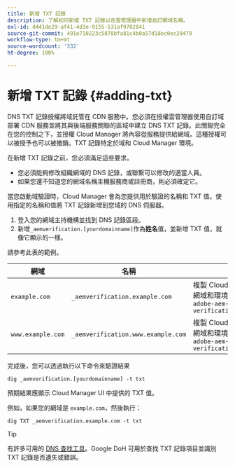 ```yaml
---
title: 新增 TXT 記錄
description: 了解如何新增 TXT 記錄以在雲管理器中新增自訂網域名稱。
exl-id: d441de29-af41-4d3e-9155-531af9702841
source-git-commit: 491e710223c5878bfa81c4b0a57d18ec0ec29479
workflow-type: tm+mt
source-wordcount: '332'
ht-degree: 100%

---
```


# 新增 TXT 記錄 {#adding-txt}

DNS TXT 記錄授權將域託管在 CDN 服務中。您必須在授權雲管理器使用自訂域部署 CDN 服務並將其與後端服務關聯的區域中建立 DNS TXT 記錄。此關聯完全在您的控制之下，並授權 Cloud Manager 將內容從服務提供給網域。這種授權可以被授予也可以被撤銷。TXT 記錄特定於域和 Cloud Manager 環境。

在新增 TXT 記錄之前，您必須滿足這些要求。

* 您必須能夠修改組織網域的 DNS 記錄，或聯繫可以修改的適當人員。
* 如果您還不知道您的網域名稱主機服務商或註冊商，則必須確定它。

當您啟動域驗證時，Cloud Manager 會為您提供用於驗證的名稱和 TXT 值。使用指定的名稱和值將 TXT 記錄新增到您域的 DNS 伺服器。

1. 登入您的網域主持機構並找到 DNS 記錄區段。
1. 新增`_aemverification.[yourdomainname]`作為&#x200B;**姓名**&#x200B;值，並新增 TXT 值，就像它顯示的一樣。

請參考此表的範例。

| 網域 | 名稱 | TXT 數值 |
|--- |--- |---|
| `example.com` | `_aemverification.example.com` | 複製 Cloud Manager UI 中顯示的整個值。這是特定於網域和環境的。例如：<br>`adobe-aem-verification=example.com/[program]/[env]/..*` |
| `www.example.com` | `_aemverification.www.example.com` | 複製 Cloud Manager UI 中顯示的整個值。這是特定於網域和環境的。例如：<br>`adobe-aem-verification=www.example.com/[program]/[env]/..*` |

完成後，您可以透過執行以下命令來驗證結果

```shell
dig _aemverification.[yourdomainname] -t txt
```

預期結果應顯示 Cloud Manager UI 中提供的 TXT 值。

例如，如果您的網域是 `example.com`，然後執行：

```shell
dig TXT _aemverification.example.com -t txt
```

>[!TIP]
>
>有許多可用的 [DNS 查找工具](https://www.ultratools.com/tools/dnsLookup)。Google DoH 可用於查找 TXT 記錄項目並識別 TXT 記錄是否遺失或錯誤。
